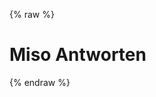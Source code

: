 ---
---

<script>
  window.apiKey = '{{ DEFAULT_ASK_API_KEY }}';
</script>
{% raw %}
<style>
:root {
  --miso-banner-text: 'Angetrieben von ';
}
</style>
<h1 class="hero-title">Miso Antworten</h1>
<div id="miso-ask-combo" class="miso-ask-combo"></div>
<script>
const misocmd = window.misocmd || (window.misocmd = []);
misocmd.push(async () => {
  // setup client
  const MisoClient = window.MisoClient;
  const client = new MisoClient(window.DEFAULT_ASK_API_KEY);
  const rootWorkflow = client.ui.ask;
  const context = client.ui.asks;
  // render DOM and get elements
  await client.ui.ready;
  const { templates, wireFollowUps, wireRelatedResources } = MisoClient.ui.defaults.ask;
  const rootElement = document.querySelector('#miso-ask-combo');
  rootElement.innerHTML = templates.root({
    phrases: {
      question: `Du hast gefragt...`,
      sources: `Meine Antwort basiert auf Folgendem`,
      relatedResources: `Gehen Sie darüber hinaus und erfahren Sie mehr über dieses Thema`,
    },
  });
  // setup workflows
  wireFollowUps(client, rootElement.querySelector(`.miso-ask-combo__follow-ups`), {
    template: options => templates.followUp({
      ...options,
      phrases: {
        relatedQuestions: `Verwandte Fragen, die Sie untersuchen können`,
      },
    }),
  });
  wireRelatedResources(client, rootElement.querySelector(`.miso-ask-combo__related-resources`));
  // layouts
  const DATE_OPTIONS = 'de-DE'; //Object.freeze({ locale: 'de-DE', year: 'numeric', month: 'short', day: 'numeric' });
  context.useLayouts({
    query: {
      placeholder: 'Stelle eine frage',
    },
    feedback: {
      templates: {
        text: (layout, value) => value === 'helpful' ? 'Hilfreich' : 'Nicht hilfreich',
      },
    },
  });
  context.useLayouts({
    sources: {
      templates: {
        date: DATE_OPTIONS,
      },
    },
    related_resources: {
      templates: {
        date: DATE_OPTIONS,
      },
    },
  });
  // start query if specified in URL
  rootWorkflow.autoQuery();
});
</script>
{% endraw %}
